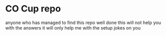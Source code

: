 # CO Cup repo

anyone who has managed to find this repo well done this will not help you with the answers it will only help me with the setup jokes on you
